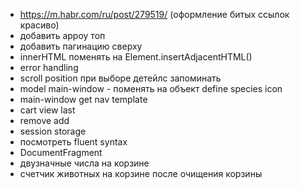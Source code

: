 - https://m.habr.com/ru/post/279519/ (оформление битых ссылок красиво)
- добавить арроу топ
- добавить пагинацию сверху
- innerHTML поменять на Element.insertAdjacentHTML()
- error handling
- scroll position при выборе детейлс запоминать
- model main-window - поменять на объект define species icon
- main-window get nav template 
- cart view last
- remove add
- session storage
- посмотреть fluent syntax
- DocumentFragment 
- двузначные числа на корзине
- счетчик животных на корзине после очищения корзины
<!-- petzone pet4homes -->


<!-- <a href="https://www.freepik.com/free-photos-vectors/banner">Banner vector created by freepik - www.freepik.com</a>

https://www.freepik.com/free-photos-vectors/petshop -->